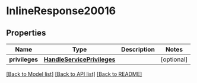 # InlineResponse20016

## Properties
Name | Type | Description | Notes
------------ | ------------- | ------------- | -------------
**privileges** | [**HandleServicePrivileges**](HandleServicePrivileges.md) |  | [optional] 

[[Back to Model list]](../README.md#documentation-for-models) [[Back to API list]](../README.md#documentation-for-api-endpoints) [[Back to README]](../README.md)

